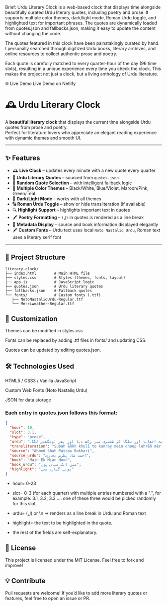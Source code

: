 Brief:
Urdu Literary Clock is a web-based clock that displays time alongside beautifully curated Urdu literary quotes, including poetry and prose.
It supports multiple color themes, dark/light mode, Roman Urdu toggle, and highlighted text for important phrases.
The quotes are dynamically loaded from quotes.json and fallbacks.json, making it easy to update the content without changing the code.

The quotes featured in this clock have been painstakingly curated by hand.
I personally searched through digitized Urdu books, literary archives, and online resources to collect authentic prose and poetry.

Each quote is carefully matched to every quarter-hour of the day (96 time slots), resulting in a unique experience every time you check the clock.
This makes the project not just a clock, but a living anthology of Urdu literature.

🌐 Live Demo
Live Demo on Netlify 


# 🕰️ Urdu Literary Clock

A **beautiful literary clock** that displays the current time alongside Urdu quotes from prose and poetry.  
Perfect for literature lovers who appreciate an elegant reading experience with dynamic themes and smooth UI.

---

## ✨ Features
- 🕰️ **Live Clock** – updates every minute with a new quote every quarter
- 📖 **Urdu Literary Quotes** – sourced from `quotes.json`
- 🔀 **Random Quote Selection** – with intelligent fallback logic
- 🎨 **Multiple Color Themes** – Black/White, Blue/Violet, Maroon/Pink, Green/Teal
- 🌙 **Dark/Light Mode** – works with all themes
- 🔠 **Roman Urdu Toggle** – show or hide transliteration (if available)
- 🔍 **Highlight Support** – highlights important text in quotes
- 🖋️ **Poetry Formatting** – `(ل)` in quotes is rendered as a line break
- 📜 **Metadata Display** – source and book information displayed elegantly
- 🖋️ **Custom Fonts** – Urdu text uses local `Noto Nastaliq Urdu`, Roman text uses a literary serif font

---

## 📂 Project Structure
 ```
literary-clock/
├── index.html        # Main HTML file
├── styles.css        # Styles (themes, fonts, layout)
├── app.js            # JavaScript logic
├── quotes.json       # Urdu literary quotes
├── fallbacks.json    # Fallback quotes
└── fonts/            # Custom fonts (.ttf)
    ├── NotoNastaliqUrdu-Regular.ttf
    └── Merriweather-Regular.ttf
 ```
## 🎨 Customization
Themes can be modified in styles.css

Fonts can be replaced by adding .ttf files in fonts/ and updating CSS.

Quotes can be updated by editing quotes.json.

## 🛠️ Technologies Used
HTML5 / CSS3 / Vanilla JavaScript

Custom Web Fonts (Noto Nastaliq Urdu)

JSON for data storage

### Each entry in quotes.json follows this format:
  ```json
{
    "hour": 10,
    "slot": 3.1,
    "type": "prose",
    "urdu": "صبح آنکھ کھلی تو کمرے میں دھوپ لہریں مار رہی تھی۔ گھڑی کو دیکھا تو پونے گیارہ بجے تھے۔ ہاتھ بڑھا کر میز پر سے ایک سگریٹ اٹھایا اور سلگا کر طشتری میں رکھ دیا اور پھر اونگھنے لگا۔",
    "transliteration": "Subah āñkh khulī to kamray mein dhoop lehrēñ mār rahī thī. Ghaṛī ko dekhā to poné gyārah bajé the. Hāth baṛhā kar mēz par se ek sigret uṭhāyā aur sulgā kar ṭashtari mein rakh diyā aur phir ūnghnē lagā.",
    "source": "Ahmed Shah Patras Bokhari",
    "source_urdu": "احمد شاہ پطرس بخاری",
    "book": "Main Ek Mian Hoon",
    "book_urdu": "میں ایک میاں ہوں",
    "highlight": "پونے گیارہ بجے"
  }
```
- hour= 0-23
- slot= 0-3 (for each quarter) with multiple entries numbered with a ".", for example: 3.1, 3.2, 3.3 .... one of these three would be picked randomly for this slot.
- urdu= (ل) or \n → renders as a line break in Urdu and Roman text
- highlight= the text to be highlighted in the quote. 
  

- the rest of the fields are self-explanatory.

## 📜 License
This project is licensed under the MIT License.
Feel free to fork and improve!

## 💡 Contribute
Pull requests are welcome!
If you’d like to add more literary quotes or features, feel free to open an issue or PR.
